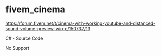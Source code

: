 # fivem_cinema

https://forum.fivem.net/t/cinema-with-working-youtube-and-distanced-sound-volume-preview-wip-c/150737/13

C# - Source Code

No Support
